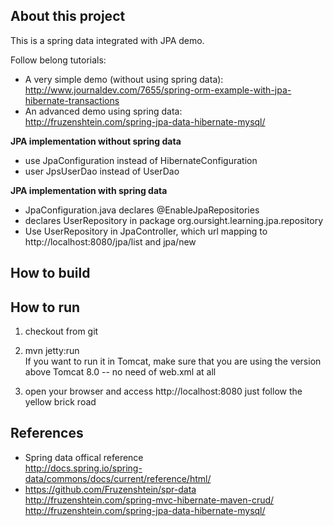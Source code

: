 About this project
----------------
This is a spring data integrated with JPA demo.

Follow belong tutorials:
- A very simple demo (without using spring data):  
http://www.journaldev.com/7655/spring-orm-example-with-jpa-hibernate-transactions
- An advanced demo using spring data:  
http://fruzenshtein.com/spring-jpa-data-hibernate-mysql/

**JPA implementation without spring data**
- use JpaConfiguration instead of HibernateConfiguration
- user JpsUserDao instead of UserDao

**JPA implementation with spring data**
- JpaConfiguration.java declares @EnableJpaRepositories
- declares UserRepository in package org.oursight.learning.jpa.repository
- Use UserRepository in JpaController, which url mapping to http://localhost:8080/jpa/list and jpa/new


How to build
------------


How to run
-----------------
1. checkout from git

2. mvn jetty:run  
If you want to run it in Tomcat, make sure that you are using the version above Tomcat 8.0 -- no need of web.xml at all

3. open your browser and access http://localhost:8080
just follow the yellow brick road




References
----------
- Spring data offical reference  
  http://docs.spring.io/spring-data/commons/docs/current/reference/html/
- https://github.com/Fruzenshtein/spr-data  
  http://fruzenshtein.com/spring-mvc-hibernate-maven-crud/
  http://fruzenshtein.com/spring-jpa-data-hibernate-mysql/
